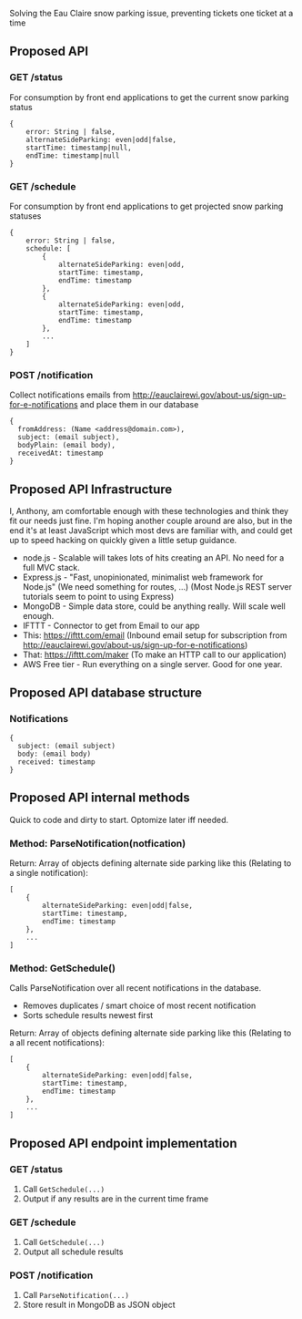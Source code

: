 Solving the Eau Claire snow parking issue, preventing tickets one ticket at a time

## Proposed API

### GET /status

For consumption by front end applications to get the current snow parking status

```
{
	error: String | false,
	alternateSideParking: even|odd|false,
	startTime: timestamp|null,
	endTime: timestamp|null
}
```

### GET /schedule

For consumption by front end applications to get projected snow parking statuses

```
{
	error: String | false,
	schedule: [
		{
			alternateSideParking: even|odd,
			startTime: timestamp,
			endTime: timestamp
		},
		{
			alternateSideParking: even|odd,
			startTime: timestamp,
			endTime: timestamp
		},
		...
	]
}
```

### POST /notification

Collect notifications emails from http://eauclairewi.gov/about-us/sign-up-for-e-notifications and place them in our database

```
{
  fromAddress: (Name <address@domain.com>),
  subject: (email subject),
  bodyPlain: (email body),
  receivedAt: timestamp
}
```

## Proposed API Infrastructure

I, Anthony, am comfortable enough with these technologies and think they fit our needs just fine. I'm hoping another couple around are also, but in the end it's at least JavaScript which most devs are familiar with, and could get up to speed hacking on quickly given a little setup guidance.

* node.js - Scalable will takes lots of hits creating an API. No need for a full MVC stack.
 * Express.js - "Fast, unopinionated, minimalist web framework for Node.js" (We need something for routes, ...) (Most Node.js REST server tutorials seem to point to using Express)
* MongoDB - Simple data store, could be anything really.  Will scale well enough.
* IFTTT - Connector to get from Email to our app
 * This: https://ifttt.com/email (Inbound email setup for subscription from http://eauclairewi.gov/about-us/sign-up-for-e-notifications)
 * That: https://ifttt.com/maker (To make an HTTP call to our application)
* AWS Free tier - Run everything on a single server.  Good for one year.
 
## Proposed API database structure

### Notifications
```
{
  subject: (email subject)
  body: (email body)
  received: timestamp
}
```

## Proposed API internal methods

Quick to code and dirty to start.  Optomize later iff needed.

### Method: ParseNotification(notfication)

Return: Array of objects defining alternate side parking like this (Relating to a single notification):
```
[
	{
		alternateSideParking: even|odd|false,
		startTime: timestamp,
		endTime: timestamp
	},
	...
]
```

### Method: GetSchedule()

Calls ParseNotification over all recent notifications in the database.

* Removes duplicates / smart choice of most recent notification
* Sorts schedule results newest first

Return: Array of objects defining alternate side parking like this (Relating to a all recent notifications):
```
[
	{
		alternateSideParking: even|odd|false,
		startTime: timestamp,
		endTime: timestamp
	},
	...
]
```

## Proposed API endpoint implementation

### GET /status

1. Call ```GetSchedule(...)```
2. Output if any results are in the current time frame

### GET /schedule

1. Call ```GetSchedule(...)```
2. Output all schedule results

### POST /notification

1. Call ```ParseNotification(...)```
2. Store result in MongoDB as JSON object
